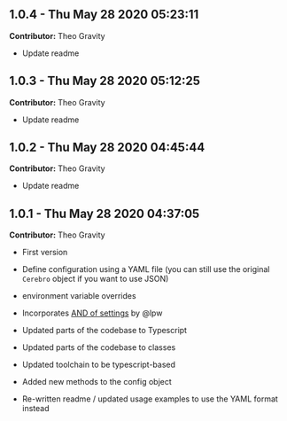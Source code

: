 ## 1.0.4 - Thu May 28 2020 05:23:11

**Contributor:** Theo Gravity

- Update readme

## 1.0.3 - Thu May 28 2020 05:12:25

**Contributor:** Theo Gravity

- Update readme

## 1.0.2 - Thu May 28 2020 04:45:44

**Contributor:** Theo Gravity

- Update readme

## 1.0.1 - Thu May 28 2020 04:37:05

**Contributor:** Theo Gravity

- First version

- Define configuration using a YAML file (you can still use the original `Cerebro` object if you want to use JSON)
- environment variable overrides
- Incorporates [AND of settings](https://github.com/yahoo/cerebro/pull/14) by @lpw
- Updated parts of the codebase to Typescript
- Updated parts of the codebase to classes
- Updated toolchain to be typescript-based
- Added new methods to the config object
- Re-written readme / updated usage examples to use the YAML format instead

